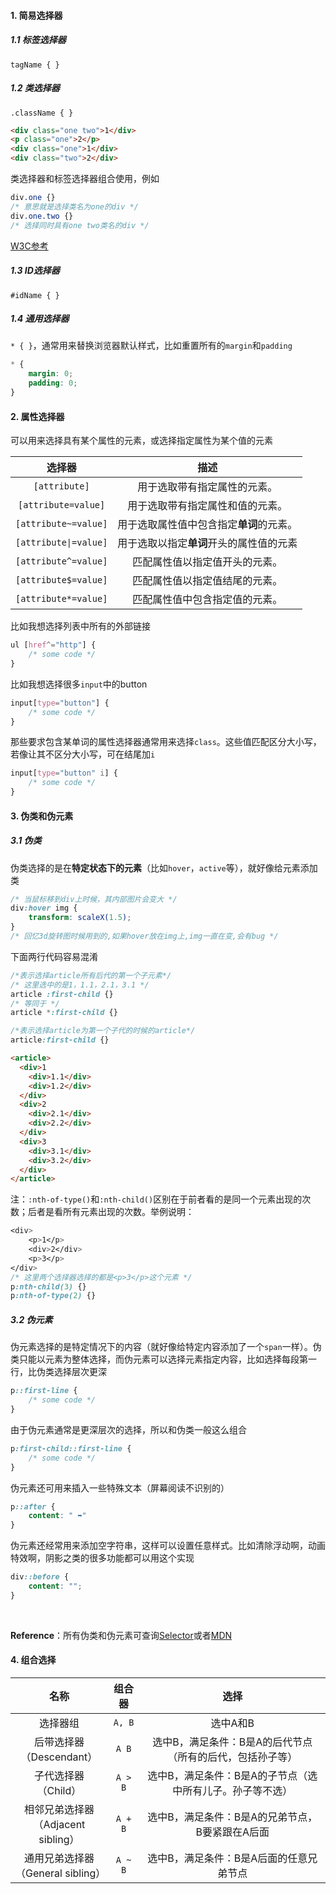 #### 1. 简易选择器

##### 1.1 标签选择器

`tagName { }`

##### 1.2 类选择器

`.className { }`

```html
<div class="one two">1</div>
<p class="one">2</p>
<div class="one">1</div>
<div class="two">2</div>
```

类选择器和标签选择器组合使用，例如

```css
div.one {}
/* 意思就是选择类名为one的div */
div.one.two {}
/* 选择同时具有one two类名的div */
```

[W3C参考](https://www.w3school.com.cn/css/css_selector_class.asp)

##### 1.3 ID选择器

`#idName { }`

##### 1.4 通用选择器

`* { }`，通常用来替换浏览器默认样式，比如重置所有的`margin`和`padding`

```css
* {
    margin: 0;
    padding: 0;
}
```

#### 2. 属性选择器

可以用来选择具有某个属性的元素，或选择指定属性为某个值的元素

|        选择器         |                   描述                   |
| :-------------------: | :--------------------------------------: |
|     `[attribute]`     |       用于选取带有指定属性的元素。       |
|  `[attribute=value]`  |     用于选取带有指定属性和值的元素。     |
| `[attribute~=value]`  | 用于选取属性值中包含指定**单词**的元素。 |
| `[attribute\|=value]` | 用于选取以指定**单词**开头的属性值的元素 |
| `[attribute^=value]`  |      匹配属性值以指定值开头的元素。      |
| `[attribute$=value]`  |      匹配属性值以指定值结尾的元素。      |
| `[attribute*=value]`  |      匹配属性值中包含指定值的元素。      |

比如我想选择列表中所有的外部链接

```css
ul [href^="http"] {
    /* some code */
}
```

比如我想选择很多`input`中的button

```css
input[type="button"] {
    /* some code */
}
```

那些要求包含某单词的属性选择器通常用来选择`class`。这些值匹配区分大小写，若像让其不区分大小写，可在结尾加`i`

```css
input[type="button" i] {
    /* some code */
}
```

#### 3. 伪类和伪元素

##### 3.1 伪类

伪类选择的是在**特定状态下的元素**（比如`hover`，`active`等），就好像给元素添加类

```css
/* 当鼠标移到div上时候，其内部图片会变大 */
div:hover img {
	transform: scaleX(1.5);
}
/* 回忆3d旋转图时候用到的,如果hover放在img上,img一直在变,会有bug */
```

下面两行代码容易混淆

```css
/*表示选择article所有后代的第一个子元素*/
/* 这里选中的是1，1.1，2.1，3.1 */
article :first-child {}
/* 等同于 */
article *:first-child {}

/*表示选择article为第一个子代的时候的article*/
article:first-child {}
```

```html
<article>
  <div>1
    <div>1.1</div>
    <div>1.2</div>
  </div>
  <div>2
    <div>2.1</div>
    <div>2.2</div>
  </div>
  <div>3
    <div>3.1</div>
    <div>3.2</div>
  </div>
</article>
```

注：`:nth-of-type()`和`:nth-child()`区别在于前者看的是同一个元素出现的次数；后者是看所有元素出现的次数。举例说明：

```css
<div>
	<p>1</p>
	<div>2</div>
	<p>3</p>
</div>
/* 这里两个选择器选择的都是<p>3</p>这个元素 */
p:nth-child(3) {}
p:nth-of-type(2) {}
```



##### 3.2 伪元素

伪元素选择的是特定情况下的内容（就好像给特定内容添加了一个`span`一样）。伪类只能以元素为整体选择，而伪元素可以选择元素指定内容，比如选择每段第一行，比伪类选择层次更深

```css
p::first-line {
	/* some code */
}
```

由于伪元素通常是更深层次的选择，所以和伪类一般这么组合

```css
p:first-child::first-line {
	/* some code */
}
```

伪元素还可用来插入一些特殊文本（屏幕阅读不识别的）

```css
p::after {
    content: " ➥"
}
```

伪元素还经常用来添加空字符串，这样可以设置任意样式。比如清除浮动啊，动画特效啊，阴影之类的很多功能都可以用这个实现

```css
div::before {
	content: "";
}
```

<br>

**Reference**：所有伪类和伪元素可查询[Selector](https://devdocs.io/css-selectors/)或者[MDN](https://developer.mozilla.org/en-US/docs/Learn/CSS/Building_blocks/Selectors/Pseudo-classes_and_pseudo-elements)

#### 4. 组合选择

|                   名称                   | 组合器  |                           选择                            |
| :--------------------------------------: | :-----: | :-------------------------------------------------------: |
|                 选择器组                 | `A, B`  |                         选中A和B                          |
|      后带选择器<br />（Descendant）      |  `A B`  | 选中B，满足条件：B是A的后代节点（所有的后代，包括孙子等） |
|        子代选择器<br />（Child）         | `A > B` | 选中B，满足条件：B是A的子节点（选中所有儿子。孙子等不选） |
| 相邻兄弟选择器<br />（Adjacent sibling） | `A + B` |      选中B，满足条件：B是A的兄弟节点，B要紧跟在A后面      |
| 通用兄弟选择器<br />（General sibling）  | `A ~ B` |          选中B，满足条件：B是A后面的任意兄弟节点          |

